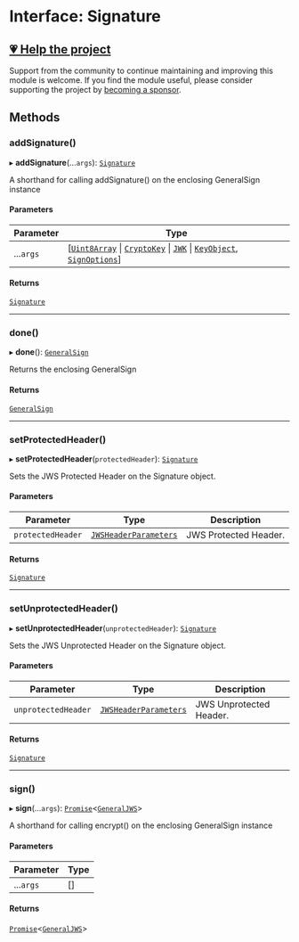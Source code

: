 # Interface: Signature

## [💗 Help the project](https://github.com/sponsors/panva)

Support from the community to continue maintaining and improving this module is welcome. If you find the module useful, please consider supporting the project by [becoming a sponsor](https://github.com/sponsors/panva).

## Methods

### addSignature()

▸ **addSignature**(...`args`): [`Signature`](Signature.md)

A shorthand for calling addSignature() on the enclosing GeneralSign instance

#### Parameters

| Parameter | Type |
| ------ | ------ |
| ...`args` | [[`Uint8Array`](https://developer.mozilla.org/docs/Web/JavaScript/Reference/Global_Objects/Uint8Array) \| [`CryptoKey`](https://developer.mozilla.org/docs/Web/API/CryptoKey) \| [`JWK`](../../../../types/interfaces/JWK.md) \| [`KeyObject`](../../../../types/interfaces/KeyObject.md), [`SignOptions`](../../../../types/interfaces/SignOptions.md)] |

#### Returns

[`Signature`](Signature.md)

***

### done()

▸ **done**(): [`GeneralSign`](../classes/GeneralSign.md)

Returns the enclosing GeneralSign

#### Returns

[`GeneralSign`](../classes/GeneralSign.md)

***

### setProtectedHeader()

▸ **setProtectedHeader**(`protectedHeader`): [`Signature`](Signature.md)

Sets the JWS Protected Header on the Signature object.

#### Parameters

| Parameter | Type | Description |
| ------ | ------ | ------ |
| `protectedHeader` | [`JWSHeaderParameters`](../../../../types/interfaces/JWSHeaderParameters.md) | JWS Protected Header. |

#### Returns

[`Signature`](Signature.md)

***

### setUnprotectedHeader()

▸ **setUnprotectedHeader**(`unprotectedHeader`): [`Signature`](Signature.md)

Sets the JWS Unprotected Header on the Signature object.

#### Parameters

| Parameter | Type | Description |
| ------ | ------ | ------ |
| `unprotectedHeader` | [`JWSHeaderParameters`](../../../../types/interfaces/JWSHeaderParameters.md) | JWS Unprotected Header. |

#### Returns

[`Signature`](Signature.md)

***

### sign()

▸ **sign**(...`args`): [`Promise`](https://developer.mozilla.org/docs/Web/JavaScript/Reference/Global_Objects/Promise)\<[`GeneralJWS`](../../../../types/interfaces/GeneralJWS.md)\>

A shorthand for calling encrypt() on the enclosing GeneralSign instance

#### Parameters

| Parameter | Type |
| ------ | ------ |
| ...`args` | [] |

#### Returns

[`Promise`](https://developer.mozilla.org/docs/Web/JavaScript/Reference/Global_Objects/Promise)\<[`GeneralJWS`](../../../../types/interfaces/GeneralJWS.md)\>
